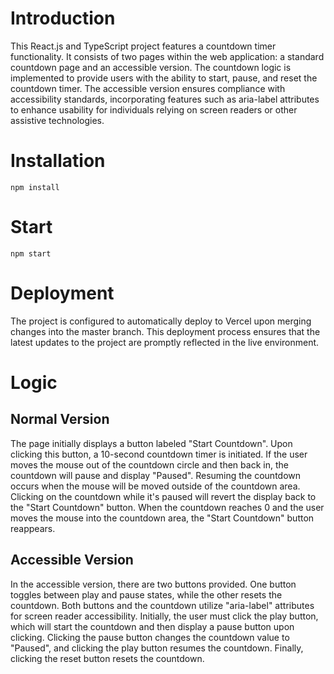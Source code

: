 # Introduction
This React.js and TypeScript project features a countdown timer functionality. It consists of two pages within the web application: a standard countdown page and an accessible version. The countdown logic is implemented to provide users with the ability to start, pause, and reset the countdown timer. The accessible version ensures compliance with accessibility standards, incorporating features such as aria-label attributes to enhance usability for individuals relying on screen readers or other assistive technologies.
# Installation
```npm install```
# Start
```npm start```
# Deployment
The project is configured to automatically deploy to Vercel upon merging changes into the master branch. This deployment process ensures that the latest updates to the project are promptly reflected in the live environment.
# Logic
## Normal Version
The page initially displays a button labeled "Start Countdown". Upon clicking this button, a 10-second countdown timer is initiated. If the user moves the mouse out of the countdown circle and then back in, the countdown will pause and display "Paused". Resuming the countdown occurs when the mouse will be moved outside of the countdown area. Clicking on the countdown while it's paused will revert the display back to the "Start Countdown" button. When the countdown reaches 0 and the user moves the mouse into the countdown area, the "Start Countdown" button reappears.
## Accessible Version
In the accessible version, there are two buttons provided. One button toggles between play and pause states, while the other resets the countdown. Both buttons and the countdown utilize "aria-label" attributes for screen reader accessibility. Initially, the user must click the play button, which will start the countdown and then display a pause button upon clicking. Clicking the pause button changes the countdown value to "Paused", and clicking the play button resumes the countdown. Finally, clicking the reset button resets the countdown.